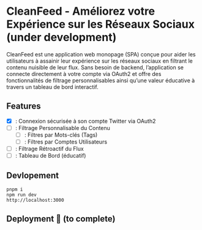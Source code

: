 # CleanFeed - Améliorez votre Expérience sur les Réseaux Sociaux (under development)

CleanFeed est une application web monopage (SPA) conçue pour aider les utilisateurs à assainir leur expérience sur les réseaux sociaux en filtrant le contenu nuisible de leur flux. Sans besoin de backend, l’application se connecte directement à votre compte via OAuth2 et offre des fonctionnalités de filtrage personnalisables ainsi qu’une valeur éducative à travers un tableau de bord interactif.

## Features

-   [X] : Connexion sécurisée à son compte Twitter via OAuth2 
-   [ ] : Filtrage Personnalisable du Contenu
    -   [ ] : Filtres par Mots-clés (Tags)
    -   [ ] : Filtres par Comptes Utilisateurs
-   [ ] : Filtrage Rétroactif du Flux
-   [ ] : Tableau de Bord (éducatif)

## Devlopement

```
pnpm i
npm run dev
http://localhost:3000
```

## Deployment 🚀 (to complete)
